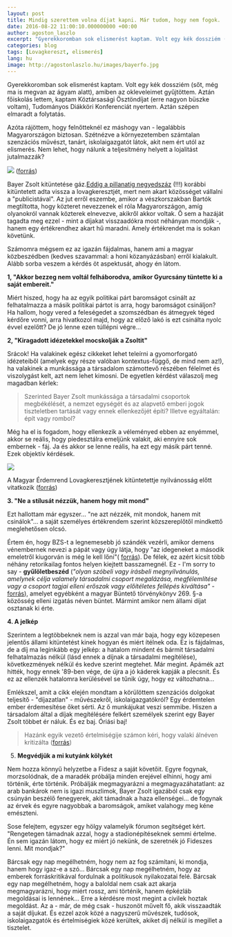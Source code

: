 ```yaml
---
layout: post
title: Mindig szerettem volna díjat kapni. Már tudom, hogy nem fogok.
date: 2016-08-22 11:00:10.000000000 +00:00
author: agoston_laszlo
excerpt: "Gyerekkoromban sok elismerést kaptam. Volt egy kék dossziém (sőt, még ma is megvan az ágyam alatt), amiben az okleveleimet gyűjtöttem. Aztán főiskolás lettem, kaptam Köztársasági Ösztöndíjat (erre nagyon büszke voltam), Tudományos Diákköri Konferenciát nyertem. Aztán szépen elmaradt a folytatás."
categories: blog
tags: [Lovagkereszt, elismerés]
lang: hu
image: http://agostonlaszlo.hu/images/bayerfo.jpg
---
```

Gyerekkoromban sok elismerést kaptam. Volt egy kék dossziém (sőt, még ma is megvan az ágyam alatt), amiben az okleveleimet gyűjtöttem. Aztán főiskolás lettem, kaptam Köztársasági Ösztöndíjat (erre nagyon büszke voltam), Tudományos Diákköri Konferenciát nyertem. Aztán szépen elmaradt a folytatás.

Azóta rájöttem, hogy felnőtteknél ez máshogy van - legalábbis Magyarországon biztosan. Szétnézve a környezetemben számtalan szenzációs művészt, tanárt, iskolaigazgatót látok, akit nem ért utól az elismerés. Nem lehet, hogy nálunk a teljesítmény helyett a lojalitást jutalmazzák?

![]({{site.baseurl}}/images/bayerfo.jpg)
([forrás](http://europakavezo.blog.hu/2015/05/02/breking_amikor_bayer_bekerdez_orbannak))


Bayer Zsolt kitüntetése gáz.[Eddig a pillanatig negyedszáz](http://444.hu/2016/08/22/visszaadott-lovagkereszt-szamlalo) (!!!) korábbi kitüntetett adta vissza a lovagkeresztjét, mert nem akart közösséget vállalni a "publicistával". Az jut erről eszembe, amikor a vészkorszakban Bartók megtiltotta, hogy közteret nevezzenek el róla Magyarországon, amíg olyanokról vannak közterek elnevezve, akikről akkor voltak. Ő sem a hazáját tagadta meg ezzel - mint a díjakat visszaadókra most néhányan mondják -, hanem egy értékrendhez akart hű maradni. Amely értékrendet ma is sokan követünk.

Számomra mégsem ez az igazán fájdalmas, hanem ami a magyar közbeszédben (kedves szavammal: a honi közanyázásban) erről kialakult. Alább sorba veszem a kérdés öt aspektusát, ahogy én látom.

**1, "Akkor bezzeg nem voltál felháborodva, amikor Gyurcsány tüntette ki a saját embereit."**

Miért hiszed, hogy ha az egyik politikai párt baromságot csinált az felhatalmazza a másik politikai pártot is arra, hogy baromságot csináljon? Ha hallom, hogy vered a feleségedet a szomszédban és átmegyek téged kérdőre vonni, arra hivatkozol majd, hogy az előző lakó is ezt csinálta nyolc évvel ezelőtt? De jó lenne ezen túllépni végre...


**2, "Kiragadott idézetekkel mocskolják a Zsoltit"**

Srácok! Ha valakinek egész cikkeket lehet teleírni a gyomorforgató idézeteiből (amelyek egy része valóban kontextus-függő, de mind nem az!), ha valakinek a munkássága a társadalom számottevő részében félelmet és viszolygást kelt, azt nem lehet kimosni. De egyetlen kérdést válaszolj meg magadban kérlek:

> Szerinted Bayer Zsolt munkássága a társadalmi csoportok megbékélését, a nemzet egységét és az alapvető emberi jogok tiszteletben tartását vagy ennek ellenkezőjét építi? Illetve egyáltalán: épít vagy rombol?

Még ha el is fogadom, hogy ellenkezik a véleményed ebben az enyémmel, akkor se reális, hogy piedesztálra emeljünk valakit, aki ennyire sok embernek - fáj. Ja és akkor se lenne reális, ha ezt egy másik párt tenné. Ezek objektív kérdések.

![]({{site.baseurl}}/images/bayer1.jpg)

A Magyar Érdemrend Lovagkeresztjének kitüntetettje nyilvánosság előtt vitatkozik ([forrás](http://b1.blog.hu/2015/08/26/ilyen_amikor_bayerbol_kitor_a_benne_lako_allat))

**3. "Ne a stílusát nézzük, hanem hogy mit mond"</span>**

Ezt hallottam már egyszer... "ne azt nézzék, mit mondok, hanem mit csinálok"... a saját személyes értékrendem szerint közszereplőtől mindkettő meglehetősen olcsó.

Értem én, hogy BZS-t a legnemesebb jó szándék vezérli, amikor demens vénembernek nevezi a pápát vagy úgy látja, hogy "az idegeneket a második emeletről kiugorván is még le kell lőni"( [forrás](http://magyarhirlap.hu/cikk/32398/Furcsa_udvtortenet_4)). De félek, ez azért kicsit több néhány retorikailag fontos helyen kiejtett basszamegnél. Ez - I'm sorry to say - **gyűlöletbeszéd** (_"olyan szóbeli vagy írásbeli megnyilvánulás, amelynek célja valamely társadalmi csoport megalázása, megfélemlítése vagy a csoport tagjai elleni erőszak vagy előítéletes fellépés kiváltása"_ - [forrás](https://hu.wikipedia.org/wiki/Gy%C5%B1l%C3%B6letbesz%C3%A9d)), amelyet egyébként a magyar Büntető törvénykönyv 269. §-a közösség elleni izgatás néven büntet. Mármint amikor nem állami díjat osztanak ki érte.

**4. A jelkép**

Szerintem a legtöbbeknek nem is azzal van már baja, hogy egy közepesen jelentős állami kitüntetést kinek hogyan és miért ítélnek oda. Ez is fájdalmas, de a díj ma leginkább egy jelkép: a hatalom mindent és bármit társadalmi felhatalmazás nélkül (lásd ennek a díjnak a társadalmi megítélése), következmények nélkül és kedve szerint megtehet. Már megint. Apámék azt hitték, hogy ennek '89-ben vége, de újra a jó káderek kapják a plecsnit. És ez az ellenzék hatalomra kerülésével se tűnik úgy, hogy ez változhatna...

Emlékszel, amit a cikk elején mondtam a körülöttem szenzációs dolgokat teljesítő - "díjazatlan" - művészekről, iskolaigazgatókról? Egy érdemtelen ember érdemesítése őket sérti. Az ő munkájukat veszi semmibe. Hiszen a társadalom által a díjak megítélésére felkért személyek szerint egy Bayer Zsolt többet ér náluk. </span>
És ez baj. Óriási baj!

>Hazánk egyik vezető értelmiségije számon kéri, hogy valaki álnéven kritizálta ([forrás](http://b1.blog.hu/2015/08/26/ilyen_amikor_bayerbol_kitor_a_benne_lako_allat))

5. **Megvédjük a mi kutyánk kölykét**

Nem hozza könnyű helyzetbe a Fidesz a saját követőit. Egyre fogynak, morzsolódnak, de a maradék próbálja minden erejével elhinni, hogy ami történik, érte történik. Próbálják megmagyarázni a megmagyazáhatatlant: az arab bankárok nem is igazi muszlimok, Bayer Zsolt igazából csak egy csúnyán beszélő fenegyerek, akit támadnak a haza ellenségei... de fogynak az érvek és egyre nagyobbak a baromságok, amiket valahogy meg kéne emészteni.

Sose felejtem, egyszer egy hölgy valamelyik fórumon segítséget kért. "Rengetegen támadnak azzal, hogy a stadionépítéseknek semmi értelme. Én sem igazán látom, hogy ez miért jó nekünk, de szeretnék jó Fideszes lenni. Mit mondjak?"

Bárcsak egy nap megélhetném, hogy nem az fog számítani, ki mondja, hanem hogy igaz-e a szó... Bárcsak egy nap megélhetném, hogy az emberek forráskritikával fordulnak a politikusok nyilakozatai felé. Bárcsak egy nap megélhetném, hogy a baloldal nem csak azt akarja megmagyarázni, hogy miért rossz, ami történik, hanem épkézláb megoldásai is lennének...
Erre a kérdésre most megint a civilek hoztak megoldást. Az a - már, de még csak - huszonöt művelt fő, akik visszaadták a saját díjukat. És ezzel azok közé a nagyszerű művészek, tudósok, iskolaigazgatók és értelmiségiek közé kerültek, akiket díj nélkül is megillet a tisztelet.
